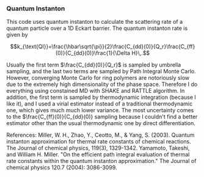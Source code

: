 ### Quantum Instanton

This code uses quantum instanton to calculate the scattering rate of a quantum particle over a 1D Eckart barrier. The quantum instanton rate is given by

$$k_{\text{QI}}=\frac{\hbar\sqrt{\pi}}{2}\frac{C_{dd}(0)}{Q_r}\frac{C_{ff}(0)}{C_{dd}(0)}\frac{1}{\Delta H}\,.$$

Usually the first term $\frac{C_{dd}(0)}{Q_r}$ is sampled by umbrella sampling, and the last two terms are sampled by Path Integral Monte Carlo. However, converging Monte Carlo for ring polymers are notoriously slow due to the extremely high dimensionality of the phase space. Therefore I do everything using constained MD with SHAKE and RATTLE algorithm. In addition, the first term is sampled by thermodynamic integration (because I like it), and I used a virial estimator instead of a traditional thermodynamic one, which gives much much lower variance. The most uncertainty comes to the $\frac{C_{ff}(0)}{C_{dd}(0)} sampling because I couldn't find a better estimator other than the usual thermodynamic one by direct differentiation.

References:
Miller, W. H., Zhao, Y., Ceotto, M., & Yang, S. (2003). Quantum instanton approximation for thermal rate constants of chemical reactions. The Journal of chemical physics, 119(3), 1329-1342.
Yamamoto, Takeshi, and William H. Miller. "On the efficient path integral evaluation of thermal rate constants within the quantum instanton approximation." The Journal of chemical physics 120.7 (2004): 3086-3099.
